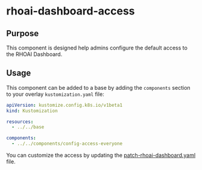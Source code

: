 # rhoai-dashboard-access

## Purpose

This component is designed help admins configure the default access to the RHOAI Dashboard.

## Usage

This component can be added to a base by adding the `components` section to your overlay `kustomization.yaml` file:

```yaml
apiVersion: kustomize.config.k8s.io/v1beta1
kind: Kustomization

resources:
  - ../../base

components:
  - ../../components/config-access-everyone
```

You can customize the access by updating the [patch-rhoai-dashboard.yaml](./patch-rhoai-dashboard.yaml) file.
